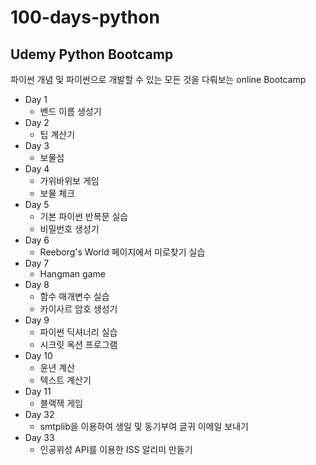 # 100-days-python

## Udemy Python Bootcamp

파이썬 개념 및 파이썬으로 개발할 수 있는 모든 것을 다뤄보는 online Bootcamp 
- Day 1
	- 밴드 이름 생성기
- Day 2
	- 팁 계산기
- Day 3 
	- 보물섬
- Day 4
	- 가위바위보 게임
	- 보물 체크
- Day 5
	- 기본 파이썬 반복문 실습
	- 비밀번호 생성기 
- Day 6
	- Reeborg's World 페이지에서 미로찾기 실습
- Day 7
	- Hangman game
- Day 8
	- 함수 매개변수 실습
	- 카이사르 암호 생성기
- Day 9
	- 파이썬 딕셔너리 실습
	- 시크릿 옥션 프로그램
- Day 10
	- 윤년 계산
	- 텍스트 계산기 
- Day 11
	- 블랙잭 게임
- Day 32
	- smtplib을 이용하여 생일 및 동기부여 글귀 이메일 보내기
- Day 33
	- 인공위성 API를 이용한 ISS 알리미 만들기
